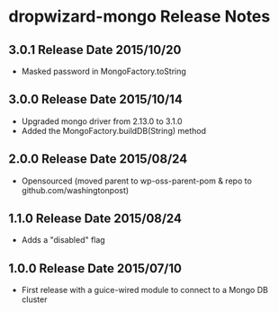 # dropwizard-mongo Release Notes

## 3.0.1 Release Date 2015/10/20

* Masked password in MongoFactory.toString

## 3.0.0 Release Date 2015/10/14

* Upgraded mongo driver from 2.13.0 to 3.1.0
* Added the MongoFactory.buildDB(String) method

## 2.0.0 Release Date 2015/08/24

* Opensourced (moved parent to wp-oss-parent-pom & repo to github.com/washingtonpost)

## 1.1.0 Release Date 2015/08/24

* Adds a "disabled" flag 

## 1.0.0 Release Date 2015/07/10

* First release with a guice-wired module to connect to a Mongo DB cluster
